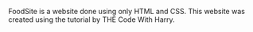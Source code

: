 
FoodSite is a website done using only HTML and CSS. This website was created using the tutorial by THE Code With Harry.

